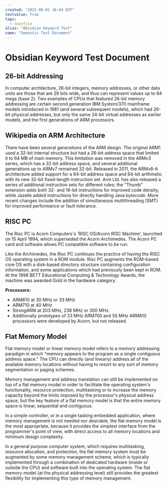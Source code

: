 ```yaml
---
created: "2022-09-01 16:44 EDT"
testvalue: True
tags:
  - testfile
alias: "Obsidian Keyword Test"
name: "Semantic Test Document"
---
```

# Obsidian Keyword Test Document

## 26-bit Addressing

In computer architecture, 26-bit integers, memory addresses, or other data units are those that are 26 bits wide, and
thus can represent values up to 64 mega (base 2). Two examples of CPUs that featured 26-bit memory
addressing are certain second generation IBM System/370 mainframe models introduced in 1981 (and several
subsequent models), which had 26-bit physical addresses, but only the same 24-bit virtual addresses as earlier
models, and the first generations of ARM processors.

## Wikipedia on ARM Architecture

There have been several generations of the ARM design. The original ARM1 used a 32-bit internal structure but had a
26-bit address space that limited it to 64 MB of main memory. This limitation was removed in the ARMv3 series, which has
a 32-bit address space, and several additional generations up to ARMv7 remained 32-bit. Released in 2011, the ARMv8-A
architecture added support for a 64-bit address space and 64-bit arithmetic with its new 32-bit fixed-length instruction
set. Arm Ltd. has also released a series of additional instruction sets for different rules; the "Thumb" extension adds
both 32- and 16-bit instructions for improved code density, while Jazelle added instructions for directly handling Java
bytecode. More recent changes include the addition of simultaneous multithreading (SMT) for improved performance or
fault tolerance.

##  RISC PC

The Risc PC is Acorn Computers's 'RISC OS/Acorn RISC Machine', launched on 15 April 1994, which superseded the
Acorn Archimedes. The Acorn PC card and software allows PC compatible software to be run.

Like the Archimedes, the Risc PC continues the practice of having the RISC OS operating system in a ROM module. Risc PC
augments the ROM-based core OS with a disk-based directory structure containing configuration information, and some
applications which had previously been kept in ROM. At the 1996 BETT Educational Computing & Technology Awards, the
machine was awarded Gold in the hardware category.

**Processors:**  
- ARM610 at 30 MHz or 33 MHz
- ARM710 at 40 MHz
- StrongARM at 203 MHz, 236 MHz or 300 MHz.
- Additionally prototypes of 33 MHz ARM700 and 55 MHz ARM810 processors were developed by Acorn, but not released.

## Flat Memory Model

Flat memory model or linear memory model refers to a memory addressing paradigm in which "memory appears to the program
as a single contiguous address space." The CPU can directly (and linearly) address all of the available memory locations
without having to resort to any sort of memory segmentation or paging schemes.

Memory management and address translation can still be implemented on top of a flat memory model in order to facilitate
the operating system's functionality, resource protection, multitasking or to increase the memory capacity beyond the
limits imposed by the processor's physical address space, but the key feature of a flat memory model is that the entire
memory space is linear, sequential and contiguous.

In a simple controller, or in a single tasking embedded application, where memory management is not needed nor
desirable, the flat memory model is the most appropriate, because it provides the simplest interface from the
programmer's point of view, with direct access to all memory locations and minimum design complexity.

In a general purpose computer system, which requires multitasking, resource allocation, and protection, the flat memory
system must be augmented by some memory management scheme, which is typically implemented through a combination of
dedicated hardware (inside or outside the CPU) and software built into the operating system. The flat memory model (at
the physical addressing level) still provides the greatest flexibility for implementing this type of memory management.
